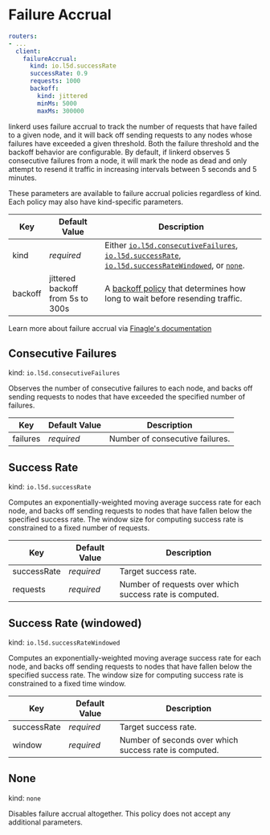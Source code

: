 # Failure Accrual

```yaml
routers:
- ...
  client:
    failureAccrual:
      kind: io.l5d.successRate
      successRate: 0.9
      requests: 1000
      backoff:
        kind: jittered
        minMs: 5000
        maxMs: 300000
```

linkerd uses failure accrual to track the number of requests that have failed to
a given node, and it will back off sending requests to any nodes whose failures
have exceeded a given threshold. Both the failure threshold and the backoff
behavior are configurable. By default, if linkerd observes 5 consecutive
failures from a node, it will mark the node as dead and only attempt to resend
it traffic in increasing intervals between 5 seconds and 5 minutes.

<aside class="notice">
  These parameters are available to failure accrual policies regardless of kind. Each policy may also have kind-specific parameters.
</aside>

Key | Default Value | Description
--- | ------------- | -----------
kind | _required_ | Either [`io.l5d.consecutiveFailures`](#consecutive-failures), [`io.l5d.successRate`](#success-rate), [`io.l5d.successRateWindowed`](#success-rate-windowed), or [`none`](#none).
backoff | jittered backoff from 5s to 300s | A [backoff policy](#retry-budget-parameters) that determines how long to wait before resending traffic.

<aside class="success">
  Learn more about failure accrual via <a target="_blank" href="https://twitter.github.io/finagle/guide/Clients.html#failure-accrual">Finagle's documentation</a>
</aside>

## Consecutive Failures

kind: `io.l5d.consecutiveFailures`

Observes the number of consecutive failures to each node, and backs off sending
requests to nodes that have exceeded the specified number of failures.

Key | Default Value | Description
--- | ------------- | -----------
failures | _required_ | Number of consecutive failures.

## Success Rate

kind: `io.l5d.successRate`

Computes an exponentially-weighted moving average success rate for each node,
and backs off sending requests to nodes that have fallen below the specified
success rate. The window size for computing success rate is constrained to a
fixed number of requests.

Key | Default Value | Description
--- | ------------- | -----------
successRate | _required_ | Target success rate.
requests | _required_ | Number of requests over which success rate is computed.

## Success Rate (windowed)

kind: `io.l5d.successRateWindowed`

Computes an exponentially-weighted moving average success rate for each node,
and backs off sending requests to nodes that have fallen below the specified
success rate. The window size for computing success rate is constrained to a
fixed time window.

Key | Default Value | Description
--- | ------------- | -----------
successRate | _required_ | Target success rate.
window | _required_ | Number of seconds over which success rate is computed.

## None

kind: `none`

Disables failure accrual altogether. This policy does not accept any additional
parameters.
